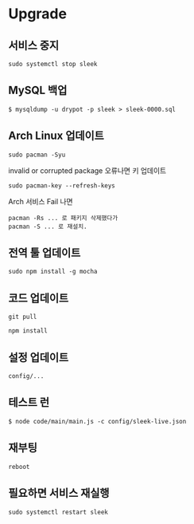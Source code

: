 # Upgrade

## 서비스 중지

    sudo systemctl stop sleek

## MySQL 백업

    $ mysqldump -u drypot -p sleek > sleek-0000.sql

## Arch Linux 업데이트

    sudo pacman -Syu

invalid or corrupted package 오류나면 키 업데이트

    sudo pacman-key --refresh-keys

Arch 서비스 Fail 나면

    pacman -Rs ... 로 패키지 삭제했다가
    pacman -S ... 로 재설치.

## 전역 툴 업데이트

    sudo npm install -g mocha

## 코드 업데이트

    git pull
    
    npm install

## 설정 업데이트

    config/...

## 테스트 런

    $ node code/main/main.js -c config/sleek-live.json

## 재부팅

    reboot

## 필요하면 서비스 재실행

    sudo systemctl restart sleek
